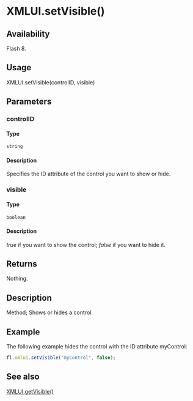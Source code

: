 # XMLUI.setVisible()

## Availability

Flash 8.

## Usage

XMLUI.setVisible(controlID, visible)

## Parameters

### **controlID**

#### Type

```typescript
string
```

#### Description

Specifies the ID attribute of the control you want to show or hide.

### **visible**

#### Type

```typescript
boolean
```

#### Description

*true* if you want to show the control; *false* if you want to hide it.

## Returns

Nothing.

## Description

Method; Shows or hides a control.

## Example

The following example hides the control with the ID attribute myControl:

```javascript
fl.xmlui.setVisible("myControl", false);
```

## See also

[XMLUI.getVisible()](../XMLUI_object/XMLUI5.md)
